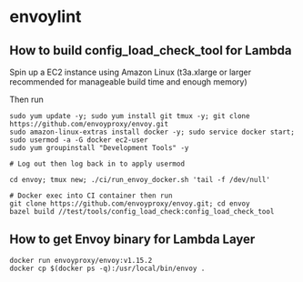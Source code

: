 # envoylint

## How to build config_load_check_tool for Lambda
Spin up a EC2 instance using Amazon Linux (t3a.xlarge or larger recommended for manageable build time and enough memory)

Then run
```
sudo yum update -y; sudo yum install git tmux -y; git clone https://github.com/envoyproxy/envoy.git
sudo amazon-linux-extras install docker -y; sudo service docker start; sudo usermod -a -G docker ec2-user
sudo yum groupinstall "Development Tools" -y

# Log out then log back in to apply usermod

cd envoy; tmux new; ./ci/run_envoy_docker.sh 'tail -f /dev/null'

# Docker exec into CI container then run
git clone https://github.com/envoyproxy/envoy.git; cd envoy
bazel build //test/tools/config_load_check:config_load_check_tool
```

## How to get Envoy binary for Lambda Layer
```
docker run envoyproxy/envoy:v1.15.2
docker cp $(docker ps -q):/usr/local/bin/envoy .
```

